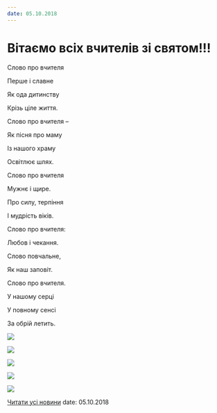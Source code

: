 ```yaml
---
date: 05.10.2018
---
```

# Вітаємо всіх вчителів зі святом!!!

Слово про вчителя

Перше і славне

Як ода дитинству

Крізь ціле життя.

Слово про вчителя –

Як пісня про маму

Із нашого храму

Освітлює шлях.

Слово про вчителя

Мужнє і щире.

Про силу, терпіння

І мудрість віків.

Слово про вчителя:

Любов і чекання.

Слово повчальне,

Як наш заповіт.

Слово про вчителя.

У нашому серці

У повному сенсі

За обрій летить.

![](/images/blog/вітаємо-всіх-вчителів-зі-святом/dv0.jpg)

![](/images/blog/вітаємо-всіх-вчителів-зі-святом/dv.jpg)

![](/images/blog/вітаємо-всіх-вчителів-зі-святом/dv2.jpg)

![](/images/blog/вітаємо-всіх-вчителів-зі-святом/dv1.jpg)

![](/images/blog/вітаємо-всіх-вчителів-зі-святом/dv3.jpg)

[Читати усі новини](/news)
date: 05.10.2018
